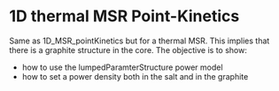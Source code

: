 # 1D thermal MSR Point-Kinetics

Same as 1D_MSR_pointKinetics but for a thermal MSR. This implies that there is
a graphite structure in the core. The objective is to show:
- how to use the lumpedParamterStructure power model
- how to set a power density both in the salt and in the graphite
